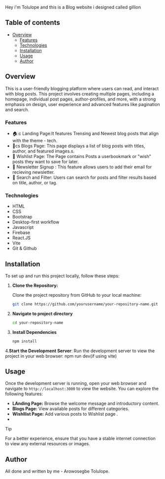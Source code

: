 Hey i'm Tolulope and this is a Blog website i designed called gillion

## Table of contents

- [Overview](#overview)
  - [Features ](#features)
  - [Technologies](#technologies)
  - [Installation](#installation)
  - [Usage](#usage)
  - [Author](#author)

## Overview
This is a user-friendly blogging platform where users can read, and interact with blog posts. This project involves creating multiple pages, including a homepage, individual post pages, author-profiles, and more, with a strong emphasis on design, user experience and advanced features like pagination and search.
### Features
- 🏠:c Landing Page:It features Trensing and Newest blog posts that align with the theme - tech.
- 📃cs Blogs Page:  This page displays a list of blog posts with titles, author, and featured images.s.
- 📌 Wishlist Page: The Page contains Posts a userbookmark or "wish" posts they want to save for later.
- 📩 Newsletter Signup : This feature allows users to add their email for recieving newsletter.
- 🔎 Search and Filter: Users can search for posts and filter results based on title, author, or tag.
  
  
### Technologies

- HTML
- CSS
- Bootstrap
- Desktop-first workflow
- Javascript
- Firebase
- React.JS
- Vite
- Git & Github
## Installation

To set up and run this project locally, follow these steps:

1. **Clone the Repository:**

   Clone the project repository from GitHub to your local machine:

   ```bash
   git clone https://github.com/yourusername/your-repository-name.git
2. **Navigate to project directory**
   ```bash
   cd your-repository-name
   
3. **Install Dependencies**
   ```bash
   npm install
4.**Start the Development Server**:
Run the development server to view the project in your web browser:
npm run dev(if using vite)

## Usage
Once the development server is running, open your web browser and navigate to `http://localhost:3000` to view the website. You can explore the following features:

- **LAnding Page:** Browse the welcome message and introductory content.
- **Blogs Page:** View available posts for different categories.
- **Wishllist Page:** Add various posts to Wishlist page .
- 
> [!TIP]
> For a better experience, ensure that you have a stable internet connection to view any external resources or images.
## Author
 All done and written by me - Arowosegbe Tolulope.



